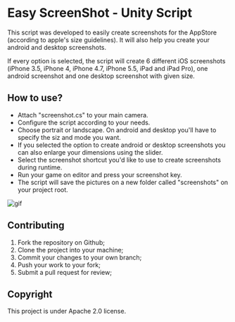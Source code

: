 Easy ScreenShot - Unity Script
===================

This script was developed to easily create screenshots for the AppStore (according to apple's size guidelines). It will also help you create your android and desktop screenshots.

If every option is selected, the script will create 6 different iOS screenshots (iPhone 3.5, iPhone 4, iPhone 4.7, iPhone 5.5, iPad and iPad Pro), one android screenshot and one desktop screenshot with given size.


How to use?
-------------

* Attach "screenshot.cs" to your main camera.
* Configure the script according to your needs.
* Choose portrait or landscape. On android and desktop you'll have to specify the siz and mode you want.
* If you selected the option to create android or desktop screenshots you can also enlarge your dimensions using the slider.
* Select the screenshot shortcut you'd like to use to create screenshots during runtime.
* Run your game on editor and press your screenshot key.
* The script will save the pictures on a new folder called "screenshots" on your project root.

![gif](https://thumbs.gfycat.com/VeneratedReliableAbyssiniancat-size_restricted.gif)


Contributing
-------------

1. Fork the repository on Github;
2. Clone the project into your machine;
3. Commit your changes to your own branch;
4. Push your work to your fork;
5. Submit a pull request for review;


Copyright
-------------

This project is under Apache 2.0 license.
